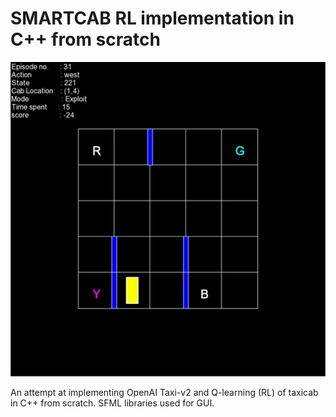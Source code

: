 # SMARTCAB RL implementation in C++ from scratch

![gif](res/execution.gif)

An attempt at implementing OpenAI Taxi-v2 and Q-learning (RL) of taxicab in C++ from scratch. SFML libraries used for GUI.

